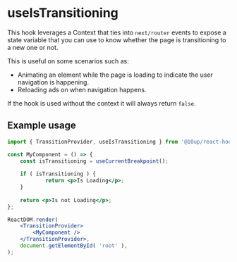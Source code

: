 # useIsTransitioning

This hook leverages a Context that ties into `next/router` events to expose a state variable that you can use to know
whether the page is transitioning to a new one or not.

This is useful on some scenarios such as:

* Animating an element while the page is loading to indicate the user navigation is happening. 
* Reloading ads on when navigation happens.

If the hook is used without the context it will always return `false`.

## Example usage

```jsx
import { TransitionProvider, useIsTransitioning } from '@10up/react-hooks';

const MyComponent = () => {
    const isTransitioning = useCurrentBreakpoint();
	
    if ( isTransitioning ) {
		    return <p>Is Loading</p>;
    }
	
    return <p>Is not Loading</p>;   
};

ReactDOM.render(
    <TransitionProvider>
        <MyComponent />
    </TransitionProvider>,
    document.getElementById( 'root' ),
);
```
